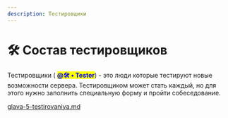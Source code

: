 ```yaml
---
description: Тестировщики
---
```


# 🛠 Состав тестировщиков

Тестировщики ( <mark style="color:blue;">**@🛠️ • Tester**</mark>) - это люди которые тестируют новые возможности сервера. Тестировщиком может стать каждый, но для этого нужно заполнить специальную форму и пройти собеседование.

[glava-5-testirovaniya.md](osnovnoe-polozhenie-pravil/glava-5-testirovaniya.md "mention")
